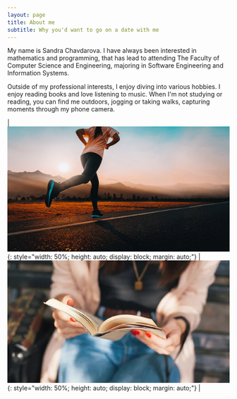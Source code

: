 ```yaml
---
layout: page
title: About me
subtitle: Why you'd want to go on a date with me
---
```


My name is Sandra Chavdarova. I have always been interested in mathematics and programming, that has lead to attending The Faculty of Computer Science and Engineering, majoring in Software Engineering and Information Systems.

Outside of my professional interests, I enjoy diving into various hobbies. I enjoy reading books and love listening to music. When I'm not studying or reading, you can find me outdoors, jogging or taking walks, capturing moments through my phone camera.


|![Jogging](/assets/img/jogging.jpg){: style="width: 50%; height: auto; display: block; margin: auto;"} | ![Reading](/assets/img/reading.jpg){: style="width: 50%; height: auto; display: block; margin: auto;"} |
